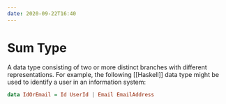 ```yaml
---
date: 2020-09-22T16:40
---
```


# Sum Type

A data type consisting of two or more distinct branches with different
representations. For example, the following [[Haskell]] data type might be used
to identify a user in an information system:

```haskell
data IdOrEmail = Id UserId | Email EmailAddress
```
